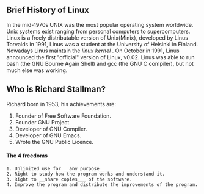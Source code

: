 ## Brief History of Linux
In the mid-1970s UNIX was the most popular operating system worldwide.
Unix systems exist ranging from personal computers to supercomputers.
Linux is a freely distributable version of Unix(Minix), developed by Linus Torvalds in 1991, Linus was a student at the University of Helsinki in Finland.
Nowadays Linus maintain the _linux kernel_ .
On October in 1991, Linus announced the first "official" version of Linux, v0.02. Linus was able to run bash (the GNU Bourne Again Shell) and gcc (the GNU C compiler), but not much else was working.

## Who is Richard Stallman?
Richard born in 1953, his achievements are:
  1. Founder of Free Software Foundation.
  2. Founder GNU Project.
  3. Developer of GNU Compiler.
  4. Developer of GNU Emacs.
  5. Wrote the GNU Public Licence.

#### The 4 freedoms
    1. Unlimited use for __any purpose__
    2. Right to study how the program works and understand it.
    3. Right to __share copies___ of the software.
    4. Improve the program and distribute the improvements of the program.
